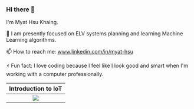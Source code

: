 ### Hi there 👋

I'm Myat Hsu Khaing.
 
 🌱 I am presently focused on ELV systems planning and learning Machine Learning algorithms.
 
 📫 How to reach me: www.linkedin.com/in/myat-hsu
 
 ⚡ Fun fact: I love coding because I feel like I look good and smart when I'm working with a computer professionally.
 
<div align="center">

|Introduction to IoT      |
| :----------: |
| <img src="https://images.credly.com/size/340x340/images/fce226c2-0f13-4e17-b60c-24fa6ffd88cb/Intro2IoT.png"/> |

</div>
